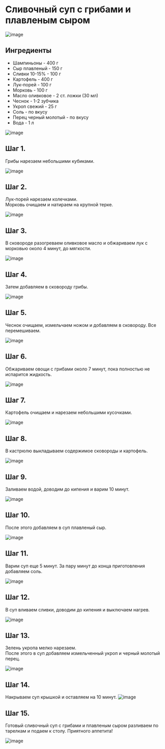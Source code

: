 # Сливочный суп с грибами и плавленым сыром

![image](img/sm_391377.jpg)

## Ингредиенты
- Шампиньоны - 400 г
- Сыр плавленый - 150 г
- Сливки 10-15% - 100 г
- Картофель - 400 г
- Лук-порей - 100 г
- Морковь - 100 г
- Масло оливковое - 2 ст. ложки (30 мл)
- Чеснок - 1-2 зубчика
- Укроп свежий - 25 г
- Соль - по вкусу
- Перец черный молотый - по вкусу
- Вода - 1 л

![image](img/sm_391358.jpg)

## Шаг 1.  

Грибы нарезаем небольшими кубиками.

![image](img/sm_391363.jpg)

## Шаг 2.

Лук-порей нарезаем колечками.  
Морковь очищаем и натираем на крупной терке.

![image](img/sm_391359.jpg)

## Шаг 3.

В сковороде разогреваем оливковое масло и обжариваем лук с морковью около 4 минут, до мягкости.

![image](img/sm_391362.jpg)

 ## Шаг 4.
 
Затем добавляем в сковороду грибы.

![image](img/sm_391364.jpg)

## Шаг 5.

Чеснок очищаем, измельчаем ножом и добавляем в сковороду. Все перемешиваем.

![image](img/sm_391365.jpg)

## Шаг 6.

Обжариваем овощи с грибами около 7 минут, пока полностью не испарится жидкость.

![image](img/sm_391366.jpg)

## Шаг 7.

Картофель очищаем и нарезаем небольшими кусочками.

![image](img/sm_391367.jpg)

## Шаг 8.

В кастрюлю выкладываем содержимое сковороды и картофель.

![image](img/sm_391368.jpg)

## Шаг 9.

Заливаем водой, доводим до кипения и варим 10 минут.

![image](img/sm_391369.jpg)

## Шаг 10.

После этого добавляем в суп плавленый сыр.

![image](img/sm_391371.jpg)

## Шаг 11.

Варим суп еще 5 минут. За пару минут до конца приготовления добавляем соль.

![image](img/sm_391372.jpg)

## Шаг 12.

В суп вливаем сливки, доводим до кипения и выключаем нагрев.

![image](img/sm_391373.jpg)

## Шаг 13.

Зелень укропа мелко нарезаем.  
После этого в суп добавляем измельченный укроп и черный молотый перец.

![image](img/sm_391374.jpg)

## Шаг 14.

Накрываем суп крышкой и оставляем на 10 минут.
![image](img/sm_391375.jpg)

## Шаг 15.

Готовый сливочный суп с грибами и плавленым сыром разливаем по тарелкам и подаем к столу. Приятного аппетита!

![image](img/sm_391378.jpg)
